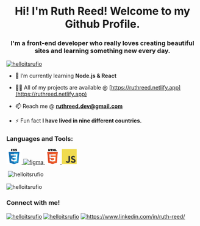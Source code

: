 <h1 align="center">Hi! I'm Ruth Reed! Welcome to my Github Profile.</h1>
<h3 align="center">I'm a front-end developer who really loves creating beautiful sites and learning something new every day.</h3>

<p align="left"> <a href="https://twitter.com/helloitsrufio" target="blank"><img src="https://img.shields.io/twitter/follow/helloitsrufio?logo=twitter&style=for-the-badge" alt="helloitsrufio" /></a> </p>

- 🌱 I’m currently learning **Node.js & React**

- 👨‍💻 All of my projects are available @ [https://ruthreed.netlify.app](https://ruthreed.netlify.app)

- 📫 Reach me @ **ruthreed.dev@gmail.com**

- ⚡ Fun fact **I have lived in nine different countries.**

<h3 align="left">Languages and Tools:</h3>
<p align="left"> <a href="https://www.w3schools.com/css/" target="_blank"> <img src="https://raw.githubusercontent.com/devicons/devicon/master/icons/css3/css3-original-wordmark.svg" alt="css3" width="40" height="40"/> </a> <a href="https://www.figma.com/" target="_blank"> <img src="https://www.vectorlogo.zone/logos/figma/figma-icon.svg" alt="figma" width="40" height="40"/> </a> <a href="https://www.w3.org/html/" target="_blank"> <img src="https://raw.githubusercontent.com/devicons/devicon/master/icons/html5/html5-original-wordmark.svg" alt="html5" width="40" height="40"/> </a> <a href="https://developer.mozilla.org/en-US/docs/Web/JavaScript" target="_blank"> <img src="https://raw.githubusercontent.com/devicons/devicon/master/icons/javascript/javascript-original.svg" alt="javascript" width="40" height="40"/> </a> </p>

<p>&nbsp;<img align="center" src="https://github-readme-stats.vercel.app/api?username=helloitsrufio&show_icons=true&locale=en" alt="helloitsrufio" /></p>

<p><img align="center" src="https://github-readme-streak-stats.herokuapp.com/?user=helloitsrufio&" alt="helloitsrufio" /></p>

<h3 align="left">Connect with me!</h3>
<p align="left">
<a href="https://dev.to/helloitsrufio" target="blank"><img align="center" src="https://cdn.jsdelivr.net/npm/simple-icons@3.0.1/icons/dev-dot-to.svg" alt="helloitsrufio" height="30" width="40" /></a>
<a href="https://twitter.com/helloitsrufio" target="blank"><img align="center" src="https://cdn.jsdelivr.net/npm/simple-icons@3.0.1/icons/twitter.svg" alt="helloitsrufio" height="30" width="40" /></a>
<a href="https://linkedin.com/in/https://www.linkedin.com/in/ruth-reed/" target="blank"><img align="center" src="https://cdn.jsdelivr.net/npm/simple-icons@3.0.1/icons/linkedin.svg" alt="https://www.linkedin.com/in/ruth-reed/" height="30" width="40" /></a>
</p>
